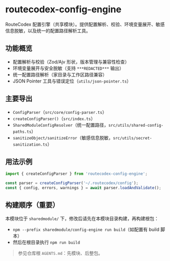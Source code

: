 # routecodex-config-engine

RouteCodex 配置引擎（共享模块）。提供配置解析、校验、环境变量展开、敏感信息脱敏，以及统一的配置路径解析工具。

## 功能概览
- 配置解析与校验（Zod/Ajv 形状，版本管理与兼容性检查）
- 环境变量展开与安全脱敏（支持 `***REDACTED***` 输出）
- 统一配置路径解析（家目录与工作区路径兼容）
- JSON Pointer 工具与错误定位（`utils/json-pointer.ts`）

## 主要导出
- `ConfigParser`（`src/core/config-parser.ts`）
- `createConfigParser()`（`src/index.ts`）
- `SharedModuleConfigResolver`（统一配置路径，`src/utils/shared-config-paths.ts`）
- `sanitizeObject/sanitizeError`（敏感信息脱敏，`src/utils/secret-sanitization.ts`）

## 用法示例
```ts
import { createConfigParser } from 'routecodex-config-engine';

const parser = createConfigParser('~/.routecodex/config');
const { config, errors, warnings } = await parser.loadAndValidate();
```

## 构建顺序（重要）
本模块位于 `sharedmodule/` 下，修改后请先在本模块目录构建，再构建根包：
- `npm --prefix sharedmodule/config-engine run build`（如配置有 build 脚本）
- 然后在根目录执行 `npm run build`

> 参见仓库根 `AGENTS.md`：先模块、后整包。

